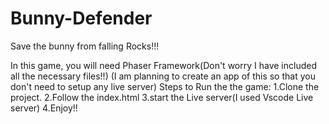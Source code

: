 # Bunny-Defender
Save the bunny from falling Rocks!!!

In this game, you will need Phaser Framework(Don't worry I have included all the necessary files!!)
(I am planning to create an app of this so that you don't need to setup any live server)
Steps to Run the the game:
1.Clone the project.
2.Follow the index.html
3.start the Live server(I used Vscode Live server)
4.Enjoy!!
